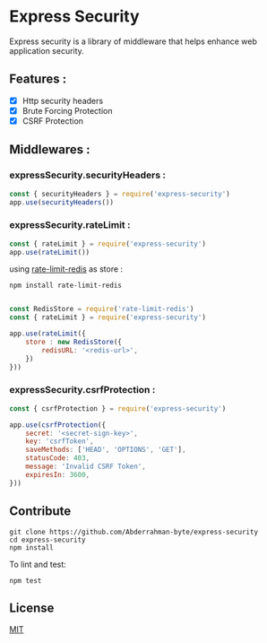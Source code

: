 # Express Security

Express security is a library of middleware that helps enhance web application security.

## Features :

- [x] Http security headers
- [x] Brute Forcing Protection
- [x] CSRF Protection

## Middlewares :

### expressSecurity.securityHeaders :

```javascript
const { securityHeaders } = require('express-security')
app.use(securityHeaders())
```

### expressSecurity.rateLimit :

```javascript
const { rateLimit } = require('express-security')
app.use(rateLimit())
```

using [rate-limit-redis](https://github.com/wyattjoh/rate-limit-redis) as store :

```shell
npm install rate-limit-redis
```

```javascript

const RedisStore = require('rate-limit-redis')
const { rateLimit } = require('express-security')

app.use(rateLimit({
    store : new RedisStore({
        redisURL: '<redis-url>',
    })
}))
```

### expressSecurity.csrfProtection :
```javascript
const { csrfProtection } = require('express-security')

app.use(csrfProtection({
    secret: '<secret-sign-key>',
    key: 'csrfToken',
    saveMethods: ['HEAD', 'OPTIONS', 'GET'],
    statusCode: 403,
    message: 'Invalid CSRF Token',
    expiresIn: 3600,
}))
```

## Contribute

```
git clone https://github.com/Abderrahman-byte/express-security
cd express-security
npm install
```

To lint and test:

```
npm test
```

## License

[MIT](LICENSE)